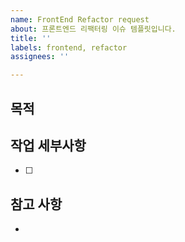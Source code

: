 ```yaml
---
name: FrontEnd Refactor request
about: 프론트엔드 리팩터링 이슈 템플릿입니다.
title: ''
labels: frontend, refactor
assignees: ''

---
```


## 목적
> 

## 작업 세부사항
- [ ] 

## 참고 사항
-
